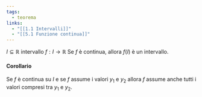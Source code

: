 ```yaml
---
tags:
  - teorema
links:
  - "[[1.1 Intervalli]]"
  - "[[5.1 Funzione continua]]"
---
```

$I \subseteq \mathbb{R}$ intervallo 
$f: I\to\mathbb{R}$
Se $f$ è continua, allora $f(I)$ è un intervallo.
#### Corollario
Se $f$ è continua su $I$ e se $f$ assume i valori $y_1$ e $y_2$ allora $f$ assume anche tutti i valori compresi tra $y_1$ e $y_2$.
